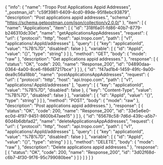 {
  "info": {
    "name": "Tropo Post Applications Appid Addresses",
    "_postman_id": "c59f3981-6409-4cd0-89de-95f8ebc93879",
    "description": "Post applications appid addresses.",
    "schema": "https://schema.getpostman.com/json/collection/v2.0.0/"
  },
  "item": [
    {
      "name": "Applications",
      "item": [
        {
          "id": "318f6a01-fd86-40b7-8779-b246310dc30e",
          "name": "getApplicationsAppAddresses",
          "request": {
            "url": {
              "protocol": "http",
              "host": "api.tropo.com",
              "path": [
                "v1",
                "applications/:AppId/addresses"
              ],
              "query": [
                {
                  "key": "applicationId",
                  "value": "%7B%7D",
                  "disabled": false
                }
              ],
              "variable": [
                {
                  "id": "AppId",
                  "value": "{}",
                  "type": "string"
                }
              ]
            },
            "method": "GET",
            "body": {
              "mode": "raw"
            },
            "description": "Get applications appid addresses."
          },
          "response": [
            {
              "status": "OK",
              "code": 200,
              "name": "Response_200",
              "id": "04890daa-0364-4a00-8ce6-f86d87217bce"
            }
          ]
        },
        {
          "id": "f47ad1b4-1459-49fc-9a00-dea9c56a18bb",
          "name": "postApplicationsAppAddresses",
          "request": {
            "url": {
              "protocol": "http",
              "host": "api.tropo.com",
              "path": [
                "v1",
                "applications/:AppId/addresses"
              ],
              "query": [
                {
                  "key": "applicationId",
                  "value": "%7B%7D",
                  "disabled": false
                },
                {
                  "key": "Content-Type",
                  "value": "%7B%7D",
                  "disabled": false
                }
              ],
              "variable": [
                {
                  "id": "AppId",
                  "value": "{}",
                  "type": "string"
                }
              ]
            },
            "method": "POST",
            "body": {
              "mode": "raw"
            },
            "description": "Post applications appid addresses."
          },
          "response": [
            {
              "status": "OK",
              "code": 200,
              "name": "Response_200",
              "id": "33e5e6e0-ec0d-4f97-9451-8600b47aee15"
            }
          ]
        },
        {
          "id": "65678c58-7d6d-439c-a5b7-60d4b6dbfad2",
          "name": "deleteApplicationsAppAddresses",
          "request": {
            "url": {
              "protocol": "http",
              "host": "api.tropo.com",
              "path": [
                "v1",
                "applications/:AppId/addresses"
              ],
              "query": [
                {
                  "key": "applicationId",
                  "value": "%7B%7D",
                  "disabled": false
                }
              ],
              "variable": [
                {
                  "id": "AppId",
                  "value": "{}",
                  "type": "string"
                }
              ]
            },
            "method": "DELETE",
            "body": {
              "mode": "raw"
            },
            "description": "Delete applications appid addresses."
          },
          "response": [
            {
              "status": "OK",
              "code": 200,
              "name": "Response_200",
              "id": "3d02f68d-c6b7-4f30-9f76-95c799080bee"
            }
          ]
        }
      ]
    }
  ]
}